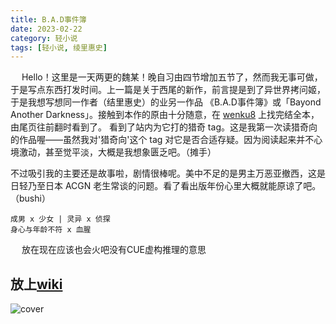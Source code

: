 ```yaml
---
title: B.A.D事件簿
date: 2023-02-22
category: 轻小说
tags: [轻小说, 绫里惠史]
---
```


&emsp; Hello！这里是一天两更的魏某！晚自习由四节增加五节了，然而我无事可做，于是写点东西打发时间。上一篇是关于西尾的新作，前言提是到了异世界拷问姬，于是我想写想同一作者（结里惠史）的业另一作品 《B.A.D事件簿》或「Bayond Another Darkness」。接触到本作的原由十分随意，在 [wenku8](wenku8.net) 上找完结全本，由尾页往前翻时看到了。 看到了站内为它打的猎奇 tag。这是我第一次读猎奇向的作品喔——虽然我对'猎奇向'这个 tag 对它是否合适存疑。因为阅读起来并不心境激动，甚至觉平淡，大概是我想象匮乏吧。（摊手）

不过吸引我的主要还是故事啦，剧情很棒呢。美中不足的是男主万恶亚撤西，这是日轻乃至日本 ACGN 老生常谈的问题。看了看出版年份心里大概就能原谅了吧。（bushi）

    成男 x 少女 | 灵异 x 侦探
    身心与年龄不符 x 血腥

&emsp; 放在现在应该也会火吧没有CUE虚构推理的意思

## 放上[wiki](https://zh.wikipedia.org/zh-cn/B.A.D.%E4%BA%8B%E4%BB%B6%E7%B0%BF)

![cover][def]

[def]: https://upload.wikimedia.org/wikipedia/zh/thumb/c/c3/Beyond_Another_Darkness_%28TW01%29.jpg/220px-Beyond_Another_Darkness_%28TW01%29.jpg'封面'
